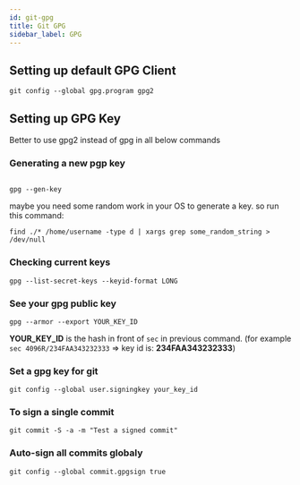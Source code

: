 ```yaml
---
id: git-gpg
title: Git GPG
sidebar_label: GPG
---
```




## Setting up default GPG Client

```
git config --global gpg.program gpg2
```

## Setting up GPG Key

Better to use gpg2 instead of gpg in all below commands

### Generating a new pgp key 
```

gpg --gen-key
```

maybe you need some random work in your OS to generate a key. so run this command: 

```
find ./* /home/username -type d | xargs grep some_random_string > /dev/null
```

### Checking current keys

```
gpg --list-secret-keys --keyid-format LONG
```

### See your gpg public key

```
gpg --armor --export YOUR_KEY_ID
````

 **YOUR_KEY_ID** is the hash in front of `sec` in previous command. (for example `sec 4096R/234FAA343232333` => key id is: **234FAA343232333**)

### Set a gpg key for git
```
git config --global user.signingkey your_key_id
```

### To sign a single commit
```
git commit -S -a -m "Test a signed commit"
```

### Auto-sign all commits globaly
```
git config --global commit.gpgsign true
```
